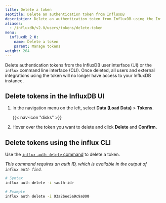 ```yaml
---
title: Delete a token
seotitle: Delete an authentication token from InfluxDB
description: Delete an authentication token from InfluxDB using the InfluxDB UI or the `influx` CLI.
aliases:
  - /influxdb/v2.0/users/tokens/delete-token
menu:
  influxdb_2_0:
    name: Delete a token
    parent: Manage tokens
weight: 204
---
```


Delete authentication tokens from the InfluxDB user interface (UI) or the `influx` command line interface (CLI).
Once deleted, all users and external integrations using the token will no longer
have access to your InfluxDB instance.

## Delete tokens in the InfluxDB UI

1. In the navigation menu on the left, select **Data (Load Data)** > **Tokens**.

    {{< nav-icon "disks" >}}

2. Hover over the token you want to delete and click **Delete** and **Confirm**.

## Delete tokens using the influx CLI

Use the [`influx auth delete` command](/influxdb/v2.0/reference/cli/influx/auth/delete)
to delete a token.

_This command requires an auth ID, which is available in the output of `influx auth find`._

```sh
# Syntax
influx auth delete -i <auth-id>

# Example
influx auth delete -i 03a2bee5a9c9a000
```
